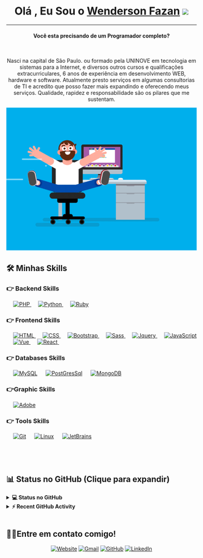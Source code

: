 <h1 align="center">Olá , Eu Sou o <a href="https://wendersonfazan.com.br/"> Wenderson Fazan</a> <img src="https://media.giphy.com/media/hvRJCLFzcasrR4ia7z/giphy.gif" width="35"></h1>
<hr/>
<h4 align="center">Você esta precisando de um Programador completo?</h4>
<br>
<p align="center">Nasci na capital de São Paulo. ou formado pela UNINOVE em tecnologia em sistemas para a Internet, e diversos outros cursos e qualificações extracurriculares, 6 anos de experiência em desenvolvimento WEB, hardware e software. Atualmente presto serviços em algumas consultorias de TI e acredito que posso fazer mais expandindo e oferecendo meus serviços. Qualidade, rapidez e responsabilidade são os pilares que me sustentam.</p>

<p align="center">
<img src="header.gif"/>
</p>

## 🛠️ Minhas Skills

### 👉 Backend Skills

<p align="left"> 
  &emsp; 
   <a href="https://www.php.net/">
    <img alt="PHP" src="https://img.shields.io/badge/PHP-%23777BB4.svg?logo=php&logoColor=white"/>
  </a>
  &emsp;
  <a href="https://www.python.org/" target="_blank"> 
    <img alt="Python" src="https://img.shields.io/badge/Python%20-%2300599C.svg?logo=Python&logoColor=white">
  </a>
   &emsp;
  <a href="https://www.ruby-lang.org/pt/" target="_blank"> 
    <img alt="Ruby" src="https://img.shields.io/badge/Ruby%20-%2300599C.svg?logo=Ruby&logoColor=white&color=red">
  </a>
</p>

### 👉 Frontend Skills

<p align="left"> 
  &emsp; 
  <a href="https://www.w3.org/html/" target="_blank"> 
   <img alt="HTML" src="https://img.shields.io/badge/HTML5%20-%23E34F26.svg?logo=html5&logoColor=white">
  </a>   
  &emsp;
  <a href="https://www.w3schools.com/css/" target="_blank">
    <img alt="CSS" src="https://img.shields.io/badge/CSS%20-%231572B6.svg?logo=css3&logoColor=white">
  </a> 
   &emsp;
  <a href="https://getbootstrap.com" target="_blank"> 
    <img alt="Bootstrap" src="https://img.shields.io/badge/Bootstrap-%23563D7C.svg?style=flat&logo=bootstrap&logoColor=white"/>
  </a>
 &emsp;
  <a href="https://sass-lang.com/" target="_blank"> 
    <img alt="Sass" src="https://img.shields.io/badge/Sass-FF3366?style=flat&logo=Sass&logoColor=white"/> 
  </a>
   &emsp;
 <a href="https://jquery.com/" target="_blank"> 
    <img alt="Jquery" src="https://img.shields.io/badge/jquery%20-%2300599C.svg?logo=Jquery&logoColor=white"/>
  </a>
&emsp;
  <a href="https://developer.mozilla.org/en-US/docs/Web/JavaScript" target="_blank"> 
     <img alt="JavaScript" src="https://img.shields.io/badge/JavaScript%20-%23F7DF1E.svg?logo=javascript&logoColor=black">
   </a> 
&emsp; 
  <a href="https://vuejs.org/" target="_blank"> 
     <img alt="Vue" src="https://img.shields.io/badge/V%20Vue-green.svg?logo=Vs&logoColor=white">
  </a> 
&emsp; 
  <a href="https://pt-br.reactjs.org/" target="_blank"> 
     <img alt="React" src="https://img.shields.io/badge/react-61dafb.svg?logo=React&logoColor=white">
  </a> 
&emsp; 	
</p>

### 👉 Databases Skills

<p align="left">
  &emsp;
    <a href="https://www.mysql.com/"><img alt="MySQL" src="https://img.shields.io/badge/MySQL-00000F?style=flat&logo=mysql&logoColor=white"></a>
  &emsp;
    <a href="https://www.postgresql.org//"><img alt="PostGresSql" src ="https://img.shields.io/badge/PostgreSQL-07405E?style=flat&logo=PostgreSQL&logoColor=white"/></a>
  &emsp;
    <a href="https://www.mongodb.com/"><img alt="MongoDB" src="https://img.shields.io/badge/MongoDb-00b56a.svg?logo=MongoDb&logoColor=white"></a>
  &emsp;

</p>

### 👉Graphic Skills
<p align="left">
   &emsp;
    <a href="#"><img alt="Adobe" src="https://img.shields.io/badge/Adobe%20-%23FF0000.svg?logo=adobe&logoColor=white"></a>

 </p>

### 👉 Tools Skills

<p>

&emsp;
<a href="#"><img alt="Git" src="https://img.shields.io/badge/Git%20-%23F05033.svg?logo=git&logoColor=white"></a>
&emsp;
<a href="#"><img alt="Linux" src="https://img.shields.io/badge/Linux-FCC624?style=flat&logo=linux&logoColor=black"></a>
&emsp;
<a href="#"><img alt="JetBrains" src="https://img.shields.io/badge/JetBrains-0078d7.svg?logo=JetBrains&logoColor=white"></a>

&emsp;
</p>

<br/>

## 📊 Status no GitHub (Clique para expandir)

<details> 
  <summary><b>💻 Status no GitHub</b></summary>
  <br/>
  <p align="center">
    <a href="https://github.com/wendersonFazan"><img align="center" src="https://github-readme-stats.vercel.app/api?username=wendersonFazan&show_icons=true&locale=en&theme=algolia" alt="wendersonFazan" height="192px"/></a>
	</p>
	<p  align="center">
	  <img src="https://github-readme-stats.vercel.app/api/top-langs?username=wendersonFazan&show_icons=true&locale=en&layout=compact&theme=algolia" alt="WendersonFazan" height="192px"/>
	</p>
  <br/>
  <strong>Obs.:</strong> As Linguagens mostradas acima, são apenas uma métrica de meus repositórios públicos, portanto não refletem na totalidade da minha experiência.
  </p>
</details>

<details>
  <summary><b>⚡ Recent GitHub Activity</b></summary>
  <br/>
   <a href="https://github.com/wendersonfazan"><img alt="Wenderson Fazan Activity Graph" src="https://activity-graph.herokuapp.com/graph?username=wendersonFazan&custom_title=Wenderson%20Fazan%20Contribution%20Graph&theme=react-dark" /></a>
  <br/>

</details>

<br/>

## 🙋‍♀️Entre em contato comigo!

<p align="center">
  <a href="https://portfolio-two-opal-74.vercel.app/pt-BR"><img src="https://img.icons8.com/bubbles/50/000000/web.png" alt="Website"/></a>
	<a href="mailto:fazan437@gmail.com"><img src="https://img.icons8.com/bubbles/50/000000/gmail.png" alt="Gmail"/></a>
	<a href="https://github.com/wendersonfazan"><img src="https://img.icons8.com/bubbles/50/000000/github.png" alt="GitHub"/></a>
	<a href="https://www.linkedin.com/in/wendersonfazan/"><img src="https://img.icons8.com/bubbles/50/000000/linkedin.png" alt="LinkedIn"/></a>

</p>
